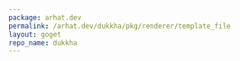 ```yaml
---
package: arhat.dev
permalink: /arhat.dev/dukkha/pkg/renderer/template_file
layout: goget
repo_name: dukkha
---
```

